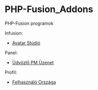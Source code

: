 # PHP-Fusion_Addons
<p>PHP-Fusion programok</p>
<p>Infusion:</p>
<ul>
<li><a href="https://github.com/karrak1/PHP-Fusion_Addons/tree/master/avatar_studio">Avatar Stúdió</a></li>
</ul>

<p>Panel:</p>
<ul>
<li><a href="https://github.com/karrak1/PHP-Fusion_Addons/tree/master/welcome_pm_panel">Üdvözlő PM Üzenet</a></li>
</ul>

<p>Profil:</p>
<ul>
<li><a href="https://github.com/karrak1/PHP-Fusion_Addons/tree/master/profil/nations">Felhasználó Országa</a></li>
</ul>

